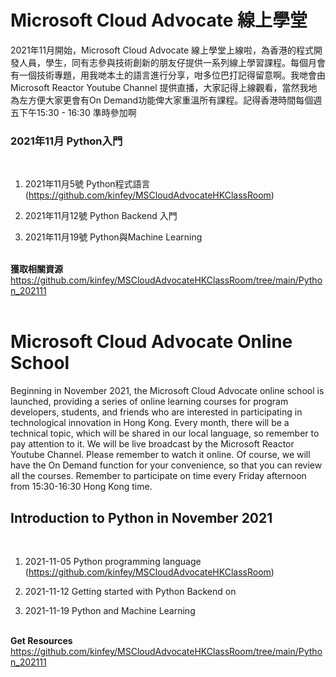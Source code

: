 # **Microsoft Cloud Advocate 線上學堂**

2021年11月開始，Microsoft Cloud Advocate 線上學堂上線啦，為香港的程式開發人員，學生，同有志參與技術創新的朋友仔提供一系列線上學習課程。每個月會有一個技術專題，用我哋本土的語言進行分享，咁多位巴打記得留意啊。我哋會由Microsoft Reactor Youtube Channel 提供直播，大家記得上線觀看，當然我地為左方便大家更會有On Demand功能俾大家重溫所有課程。記得香港時間每個週五下午15:30 - 16:30 準時參加啊

### **2021年11月  Python入門**
<br/>


1. 2021年11月5號 Python程式語言 (<a hreft="https://github.com/kinfey/MSCloudAdvocateHKClassRoom">https://github.com/kinfey/MSCloudAdvocateHKClassRoom</a>)

2. 2021年11月12號 Python Backend 入門

3. 2021年11月19號 Python與Machine Learning 

<br/>
<b>獲取相關資源</b><br/>
<a href="https://github.com/kinfey/MSCloudAdvocateHKClassRoom/tree/main/Python_202111">https://github.com/kinfey/MSCloudAdvocateHKClassRoom/tree/main/Python_202111</a>
<br/><br/>

# **Microsoft Cloud Advocate Online School**

Beginning in November 2021, the Microsoft Cloud Advocate online school is launched, providing a series of online learning courses for program developers, students, and friends who are interested in participating in technological innovation in Hong Kong. Every month, there will be a technical topic, which will be shared in our local language, so remember to pay attention to it. We will be live broadcast by the Microsoft Reactor Youtube Channel. Please remember to watch it online. Of course, we will have the On Demand function for your convenience, so that you can review all the courses. Remember to participate on time every Friday afternoon from 15:30-16:30 Hong Kong time.

## **Introduction to Python in November 2021**
<br>


1. 2021-11-05 Python programming language (<a hreft="https://github.com/kinfey/MSCloudAdvocateHKClassRoom">https://github.com/kinfey/MSCloudAdvocateHKClassRoom</a>)

2. 2021-11-12 Getting started with Python Backend on 

3. 2021-11-19 Python and Machine Learning

<br/>
<b>Get Resources</b>
<br/>
<a href="https://github.com/kinfey/MSCloudAdvocateHKClassRoom/tree/main/Python_202111">https://github.com/kinfey/MSCloudAdvocateHKClassRoom/tree/main/Python_202111</a>
<br/><br/>


 
